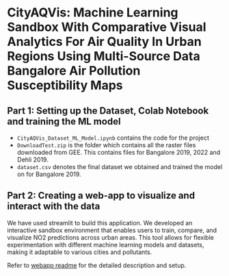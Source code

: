 # CityAQVis: Machine Learning Sandbox With Comparative Visual Analytics For Air Quality In Urban Regions Using Multi-Source Data Bangalore Air Pollution Susceptibility Maps

## Part 1: Setting up the Dataset, Colab Notebook and training the ML model

- `CityAQVis_Dataset_ML_Model.ipynb` contains the code for the project
- `DownloadTest.zip` is the folder which contains all the raster files downloaded from GEE. This contains files for Bangalore 2019, 2022 and Dehli 2019.
- `dataset.csv` denotes the final dataset we obtained and trained the model on for Bangalore 2019.

## Part 2: Creating a web-app to visualize and interact with the data
We have used streamlit to build this application. We developed an interactive sandbox environment that enables users to train,
compare, and visualize NO2 predictions across urban areas. This tool allows for flexible experimentation with different machine learning models and datasets, making it adaptable to various cities and pollutants.

Refer to [webapp readme](/webapp/readme.md) for the detailed description and setup.
